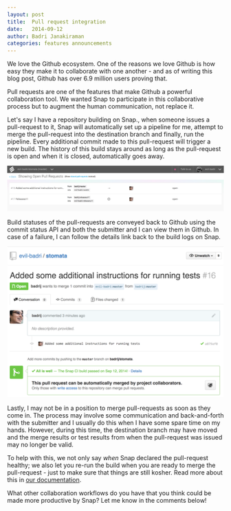 ```yaml
---
layout: post
title:  Pull request integration
date:   2014-09-12
author: Badri Janakiraman
categories: features announcements
---
```


We love the Github ecosystem. One of the reasons we love Github is how easy they make it to collaborate with one another - and as of writing this blog post, Github has over 6.9 million users proving that.

Pull requests are one of the features that make Github a powerful collaboration tool. We wanted Snap to participate in this collaborative process but to augment the human communication, not replace it.

Let's say I have a repository building on Snap., when someone issues a pull-request to it, Snap will automatically set up a pipeline for me, attempt to merge the pull-request into the destination branch and finally, run the pipeline. Every additional commit made to this pull-request will trigger a new build. The history of this build stays around as long as the pull-request is open and when it is closed, automatically goes away.

<img src="/assets/images/screenshots/pull-requests/pr-list.png" class="screenshot"/>

Build statuses of the pull-requests are conveyed back to Github using the commit status API and both the submitter and I can view them in Github. In case of a failure, I can follow the details link back to the build logs on Snap.

<img src="/assets/images/screenshots/pull-requests/pr-status.png" class="screenshot"/>

Lastly, I may not be in a position to merge pull-requests as soon as they come in. The process may involve some communication and back-and-forth with the submitter and I usually do this when I have some spare time on my hands. However, during this time, the destination branch may have moved and the merge results or test results from when the pull-request was issued may no longer be valid.

To help with this, we not only say _when_ Snap declared the pull-request healthy; we also let you re-run the build when you are ready to merge the pull-request - just to make sure that things are still kosher. Read more about this in [our documentation](http://docs.snap-ci.com/working-with-branches/pull-requests/).

What other collaboration workflows do you have that you think could be made more productive by Snap? Let me know in the comments below!
